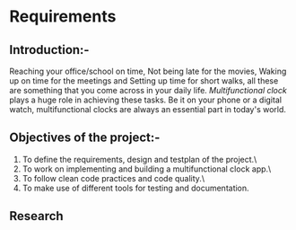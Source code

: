# Requirements

## Introduction:-

  Reaching your office/school on time, Not being late for the movies, Waking up on time for the meetings and Setting up time for short walks, all these are something that you come across in your daily life. *Multifunctional clock* plays a huge role in achieving these tasks. Be it on your phone or a digital watch, multifunctional clocks are always an essential part in today's world.

## Objectives of the project:-

1. To define the requirements, design and testplan of the project.\
2. To work on implementing and building a multifunctional clock app.\
3. To follow clean code practices and code quality.\
4. To make use of different tools for testing and documentation.

## Research
